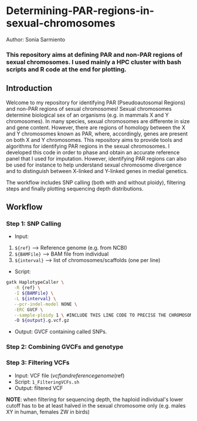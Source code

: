 # Determining-PAR-regions-in-sexual-chromosomes

Author: Sonia Sarmiento

### This repository aims at defining PAR and non-PAR regions of sexual chromosomes. I used mainly a HPC cluster with bash scripts and R code at the end for plotting.

## Introduction
Welcome to my repository for identifying PAR (Pseudoautosomal Regions) and non-PAR regions of sexual chromosomes!
Sexual chromosomes determine biological sex of an organisms (e.g. in mammals X and Y chromosomes). In many species, sexual chromosomes are differente in size and gene content. However, there are regions of homology between the X and Y chromosomes known as PAR, where, accordingly, genes are present on both X and Y chromosomes. This repository aims to provide tools and algorithms for identifying PAR regions in the sexual chromosomes. I developed this code in order to phase and obtain an accurate reference panel that I used for imputation. However, identifying PAR regions can also be used for instance to help understand sexual chromosome divergence and to distinguish between X-linked and Y-linked genes in medial genetics. 

The workflow includes SNP calling (both with and without ploidy), filtering steps and finally plotting sequencing depth distributions. 

## Workflow

### Step 1: SNP Calling



* Input: 
1) ```${ref}```  --> Reference genome (e.g. from NCBI)
2) ```${BAMFile}```  --> BAM file from individual
3) ```${interval}``` --> list of chromosomes/scaffolds (one per line)

* Script: 
```bash
gatk HaplotypeCaller \
   -R {ref} \
   -I ${BAMFile} \
   -L ${interval} \
   --pcr-indel-model NONE \
   -ERC GVCF \
   --sample-ploidy 1 \ #INCLUDE THIS LINE CODE TO PRECISE THE CHROMOSOME IS HAPLOID
   -O ${output}.g.vcf.gz 
```
* Output: GVCF containing called SNPs.

### Step 2: Combining GVCFs and genotype

### Step 3: Filtering VCFs


* Input: VCF file ($vcf) and reference genome ($ref)
* Script: ```1_FilteringVCFs.sh```
* Output: filtered VCF

**NOTE**: when filtering for sequencing depth, the haploid individual's lower cutoff has to be at least halved in the sexual chromosome only (e.g. males XY in human, females ZW in birds) 

